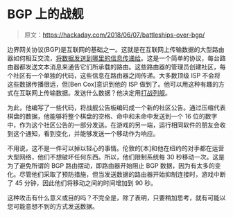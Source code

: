 # BGP 上的战舰

> 原文：<https://hackaday.com/2018/06/07/battleships-over-bgp/>

边界网关协议(BGP)是互联网的基础之一。这就是在互联网上传输数据的大型路由器如何相互交流，[将数据发送到哪里的信息传递给](https://en.wikipedia.org/wiki/Border_Gateway_Protocol)。这是一个简单的协议，每台路由器都发送文本消息来通告它们所承载的路由。这些路由器的管理员创建社区，每个社区有一个单独的代码，这些信息在路由器之间传递。大多数顶级 ISP 不会将这些数据传播很远，但[Ben Cox]意识到他的 ISP 做到了。他可以用这种有趣的方式在互联网上传输数据。发送什么数据？他决定用[打战列舰](https://blog.benjojo.co.uk/post/bgp-battleships)。

为此，他编写了一些代码，将战舰公告板编码成一个新的社区公告。通过压缩代表棋盘的数据，他能够将整个棋盘的空格、命中和未命中发送到一个 16 位的数字中，作为这个社区公告的一部分发送。在游戏的另一端，运行相同软件的朋友会收到这个通知，看到变化，并能够发送一个移动作为响应。

不用说，这不是一件可以掉以轻心的事情。伦敦的[本]和他在纽约的对手都在运营大型网络，他们不想破坏任何东西。所以，他们限制系统每 30 秒移动一次。这是为了避免所谓的 BGP 路由摆动，即路由器开始阻止 BGP 数据，因为有太多的变化。尽管他们采取了预防措施，但当发送数据的路由器开始抑制连接时，游戏中断了 45 分钟，因此他们将移动之间的时间增加到 90 秒。

这种攻击有什么意义或目的吗？不完全是，除了表明，只要稍加思考，就有可能以您可能意想不到的方式发送数据。